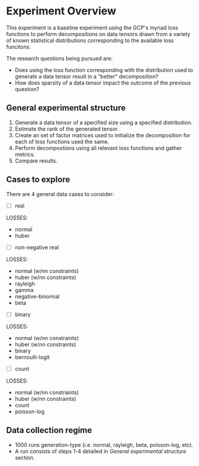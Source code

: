 # Experiment Overview
This experiment is a baseline experiment using the GCP's myriad loss functions to perform decompositions on data tensors drawn from a variety of known statistical distributions corresponding to the available loss funcitons.

The research questions being pursued are:

- Does using the loss function corresponding with the distribution used to generate a data tensor result in a "better" decomposition?
- How does sparsity of a data tensor impact the outcome of the previous question?

## General experimental structure
1. Generate a data tensor of a specified size using a specified distribution.
2. Estimate the rank of the generated tensor.
3. Create an set of factor matrices used to initialize the decomposition for each of loss functions used the same.
4. Perform decompostions using all relevant loss functions and gather metrics.
5. Compare results.

## Cases to explore
There are 4 general data cases to consider: 

- [ ] real

LOSSES: 

- normal 
- huber

- [ ] non-negative real 

LOSSES: 

- normal (w/nn constraints)
- huber (w/nn constraints)
- rayleigh
- gamma
- negative-binomial
- beta

- [ ] binary 

LOSSES: 

- normal (w/nn constraints)
- huber (w/nn constraints)
- binary
- bernoulli-logit

- [ ] count 

LOSSES: 

- normal (w/nn constraints)
- huber (w/nn constraints)
- count
- poisson-log

## Data collection regime
- 1000 runs generation-type (i.e. normal, rayleigh, beta, poisson-log, etc).
- A run consists of steps 1-4 detailed in *General experimental structure* section.
